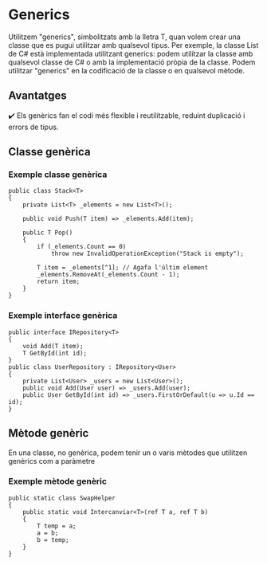 # Generics
Utilitzem "generics", simbolitzats amb la lletra T, quan volem crear una classe  que es pugui utilitzar amb qualsevol tipus. Per exemple, la classe List de C# està implementada utilitzant generics: podem utilitzar la classe amb qualsevol classe de C# o amb la implementació pròpia de la classe.
Podem utilitzar "generics" en la codificació de la classe o en qualsevol mètode.
## Avantatges
✔️ Els genèrics fan el codi més flexible i reutilitzable, reduint duplicació i errors de tipus. 
## Classe genèrica
### Exemple classe genèrica
```CSharp
public class Stack<T>
{
    private List<T> _elements = new List<T>();

    public void Push(T item) => _elements.Add(item);
    
    public T Pop()
    {
        if (_elements.Count == 0)
            throw new InvalidOperationException("Stack is empty");

        T item = _elements[^1]; // Agafa l'últim element
        _elements.RemoveAt(_elements.Count - 1);
        return item;
    }
}
```
### Exemple interface genèrica
```CSharp
public interface IRepository<T>
{
    void Add(T item);
    T GetById(int id);
}
public class UserRepository : IRepository<User>
{
    private List<User> _users = new List<User>();
    public void Add(User user) => _users.Add(user);   
    public User GetById(int id) => _users.FirstOrDefault(u => u.Id == id);
}
```
## Mètode genèric
En una classe, no genèrica, podem tenir un o varis mètodes que utilitzen genèrics com a paràmetre
### Exemple mètode genèric
```CSharp
public static class SwapHelper
{
    public static void Intercanviar<T>(ref T a, ref T b)
    {
        T temp = a;
        a = b;
        b = temp;
    }
}
```